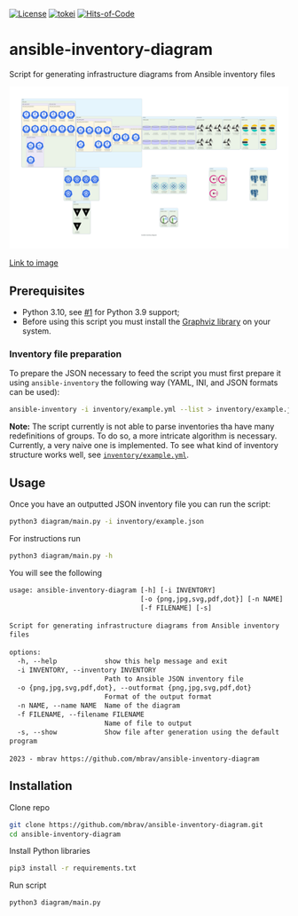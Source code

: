 [![License](https://img.shields.io/badge/License-BSD_3--Clause-yellow.svg)](https://opensource.org/licenses/BSD-3-Clause)
[![tokei](https://tokei.rs/b1/github/mbrav/ansible-inventory-diagram?category=lines)](https://tokei.rs/b1/github/mbrav/ansible-inventory-diagram)
[![Hits-of-Code](https://hitsofcode.com/github/mbrav/ansible-inventory-diagram?branch=main)](https://hitsofcode.com/github/mbrav/ansible-inventory-diagram/view?branch=main)

# ansible-inventory-diagram

Script for generating infrastructure diagrams from Ansible inventory files

![Example diagram](./ansible_inventory_diagram.png)

[Link to image](https://github.com/mbrav/ansible-inventory-diagram/blob/main/ansible_inventory_diagram.png)

## Prerequisites

- Python 3.10, see [#1](https://github.com/mbrav/ansible-inventory-diagram/issues/1) for Python 3.9 support;
- Before using this script you must install the [Graphviz library](https://graphviz.org/) on your system.

### Inventory file preparation

To prepare the JSON necessary to feed the script you must first prepare it using `ansible-inventory` the following way (YAML, INI, and JSON formats can be used):

```bash
ansible-inventory -i inventory/example.yml --list > inventory/example.json
```

**Note:** The script currently is not able to parse inventories tha have many redefinitions of groups. To do so, a more intricate algorithm is necessary. Currently, a very naive one is implemented. To see what kind of inventory structure works well, see [`inventory/example.yml`](inventory/example.yml).

## Usage

Once you have an outputted JSON inventory file you can run the script:

```bash
python3 diagram/main.py -i inventory/example.json
```

For instructions run

```bash
python3 diagram/main.py -h
```

You will see the following

```text
usage: ansible-inventory-diagram [-h] [-i INVENTORY]
                                 [-o {png,jpg,svg,pdf,dot}] [-n NAME]
                                 [-f FILENAME] [-s]

Script for generating infrastructure diagrams from Ansible inventory files

options:
  -h, --help            show this help message and exit
  -i INVENTORY, --inventory INVENTORY
                        Path to Ansible JSON inventory file
  -o {png,jpg,svg,pdf,dot}, --outformat {png,jpg,svg,pdf,dot}
                        Format of the output format
  -n NAME, --name NAME  Name of the diagram
  -f FILENAME, --filename FILENAME
                        Name of file to output
  -s, --show            Show file after generation using the default program

2023 - mbrav https://github.com/mbrav/ansible-inventory-diagram
```

## Installation

Clone repo

```bash
git clone https://github.com/mbrav/ansible-inventory-diagram.git
cd ansible-inventory-diagram
```

Install Python libraries

```bash
pip3 install -r requirements.txt 
```

Run script

```bash
python3 diagram/main.py
```
